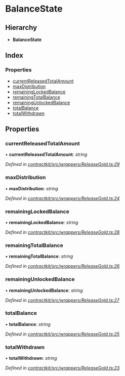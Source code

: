 # BalanceState

## Hierarchy

* **BalanceState**

## Index

### Properties

* [currentReleasedTotalAmount](_wrappers_releasegold_.balancestate.md#currentreleasedtotalamount)
* [maxDistribution](_wrappers_releasegold_.balancestate.md#maxdistribution)
* [remainingLockedBalance](_wrappers_releasegold_.balancestate.md#remaininglockedbalance)
* [remainingTotalBalance](_wrappers_releasegold_.balancestate.md#remainingtotalbalance)
* [remainingUnlockedBalance](_wrappers_releasegold_.balancestate.md#remainingunlockedbalance)
* [totalBalance](_wrappers_releasegold_.balancestate.md#totalbalance)
* [totalWithdrawn](_wrappers_releasegold_.balancestate.md#totalwithdrawn)

## Properties

### currentReleasedTotalAmount

• **currentReleasedTotalAmount**: _string_

_Defined in_ [_contractkit/src/wrappers/ReleaseGold.ts:29_](https://github.com/celo-org/celo-monorepo/blob/master/packages/sdk/contractkit/src/wrappers/ReleaseGold.ts#L29)

### maxDistribution

• **maxDistribution**: _string_

_Defined in_ [_contractkit/src/wrappers/ReleaseGold.ts:24_](https://github.com/celo-org/celo-monorepo/blob/master/packages/sdk/contractkit/src/wrappers/ReleaseGold.ts#L24)

### remainingLockedBalance

• **remainingLockedBalance**: _string_

_Defined in_ [_contractkit/src/wrappers/ReleaseGold.ts:28_](https://github.com/celo-org/celo-monorepo/blob/master/packages/sdk/contractkit/src/wrappers/ReleaseGold.ts#L28)

### remainingTotalBalance

• **remainingTotalBalance**: _string_

_Defined in_ [_contractkit/src/wrappers/ReleaseGold.ts:26_](https://github.com/celo-org/celo-monorepo/blob/master/packages/sdk/contractkit/src/wrappers/ReleaseGold.ts#L26)

### remainingUnlockedBalance

• **remainingUnlockedBalance**: _string_

_Defined in_ [_contractkit/src/wrappers/ReleaseGold.ts:27_](https://github.com/celo-org/celo-monorepo/blob/master/packages/sdk/contractkit/src/wrappers/ReleaseGold.ts#L27)

### totalBalance

• **totalBalance**: _string_

_Defined in_ [_contractkit/src/wrappers/ReleaseGold.ts:25_](https://github.com/celo-org/celo-monorepo/blob/master/packages/sdk/contractkit/src/wrappers/ReleaseGold.ts#L25)

### totalWithdrawn

• **totalWithdrawn**: _string_

_Defined in_ [_contractkit/src/wrappers/ReleaseGold.ts:23_](https://github.com/celo-org/celo-monorepo/blob/master/packages/sdk/contractkit/src/wrappers/ReleaseGold.ts#L23)

